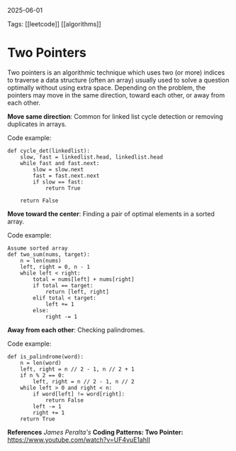 2025-06-01 

Tags: [[leetcode]] [[algorithms]] 

# **Two Pointers**

Two pointers is an algorithmic technique which uses two (or more) indices to traverse a data structure (often an array) usually used to solve a question optimally without using extra space. Depending on the problem, the pointers may move in the same direction, toward each other, or away from each other.

**Move same direction**: Common for linked list cycle detection or removing duplicates in arrays.

Code example:
```
def cycle_det(linkedlist):
	slow, fast = linkedlist.head, linkedlist.head
    while fast and fast.next:
		slow = slow.next
		fast = fast.next.next
		if slow == fast:
			return True

    return False
```

**Move toward the center**: Finding a pair of optimal elements in a sorted array.

Code example:
```
Assume sorted array
def two_sum(nums, target):
	n = len(nums)
	left, right = 0, n - 1
	while left < right:
		total = nums[left] + nums[right]
		if total == target:
			return [left, right]
		elif total < target:
			left += 1
		else:
			right -= 1
```

**Away from each other**: Checking palindromes.

Code example:
```
def is_palindrome(word):
	n = len(word)
	left, right = n // 2 - 1, n // 2 + 1
	if n % 2 == 0:
		left, right = n // 2 - 1, n // 2
	while left > 0 and right < n:
		if word[left] != word[right]:
			return False
		left -= 1
		right += 1
	return True
```



**References**
*James Peralta's* 
**Coding Patterns: Two Pointer:** https://www.youtube.com/watch?v=UF4vuE1ahII